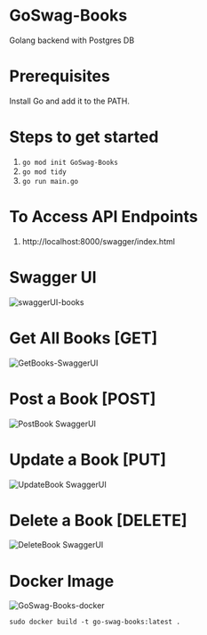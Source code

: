 # GoSwag-Books
Golang backend with Postgres DB

# Prerequisites
Install Go and add it to the PATH.

# Steps to get started
1. `go mod init GoSwag-Books`
2. `go mod tidy`
3. `go run main.go`

# To Access API Endpoints
1. http://localhost:8000/swagger/index.html

# Swagger UI

![swaggerUI-books](https://user-images.githubusercontent.com/87301008/159532649-3a30551b-3c59-4d3e-9435-35a1181f609e.png)


# Get All Books [GET]

![GetBooks-SwaggerUI](https://user-images.githubusercontent.com/87301008/159532713-c1fba193-3cba-436b-86bc-d1695ae6bc85.png)

# Post a Book [POST]

![PostBook SwaggerUI](https://user-images.githubusercontent.com/87301008/159539070-0b8ba841-1d81-4b76-8db1-772043290639.png)

# Update a Book [PUT]

![UpdateBook SwaggerUI](https://user-images.githubusercontent.com/87301008/159539146-ed6c0942-3f6b-4951-804a-ce396f0b1351.png)

# Delete a Book [DELETE]

![DeleteBook SwaggerUI](https://user-images.githubusercontent.com/87301008/159539625-875df645-7fb5-424c-9d6c-503261f4cb42.png)

# Docker Image

![GoSwag-Books-docker](https://user-images.githubusercontent.com/87301008/163683132-3533e6c5-891f-48be-aea2-a1b2edeaff5f.png)

`sudo docker build -t go-swag-books:latest .`




